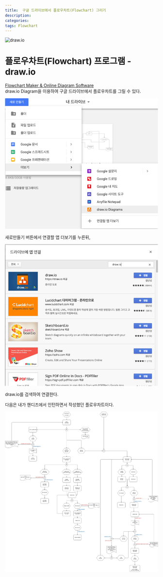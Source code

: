 ```yaml
---
title:  구글 드라이브에서 플로우차트(Flowchart) 그리기
description: 
categories: 
tags: Flowchart
---
```


![draw.io](https://qph.fs.quoracdn.net/main-qimg-d17efad62cbc64c87987eb74ae6939f8)

# 플로우차트(Flowchart) 프로그램 - draw.io



[Flowchart Maker & Online Diagram Software](https://www.draw.io/)  
draw.io Diagram을 이용하여 구글 드라이브에서 플로우차트를 그릴 수 있다.

![구글드라이브 새로만들기 버튼](/assets/images/draw.io1.png)

새로만들기 버튼에서 연결할 앱 더보기를 누른뒤,

![연결할 앱 더보기에서 draw.io 검색](/assets/images/draw.io2.png)

draw.io를 검색하여 연결한다.

다음은 내가 핸디즈에서 인턴하면서 작성했던 플로우차트이다.

![Flowchart](/assets/images/draw.io-flowchart.jpg)